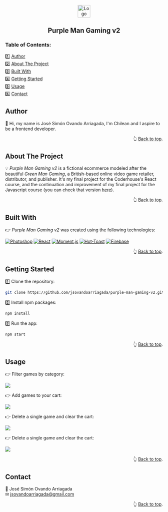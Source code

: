 <a name="readme-top"></a>

<!-- PROJECT LOGO -->
<div align="center">
  <a href="https://github.com/jsovandoarriagada/purple-man-gaming-v2">
    <img src="https://i.ibb.co/gWDVHGx/logo.png" alt="Logo" width="40" height="40">
  </a>
  <h2 align="center">Purple Man Gaming v2</h2>
</div>

<!-- TABLE OF CONTENTS -->
<h3>Table of Contents:</h3>

1️⃣ <a href="#author">Author</a>\
2️⃣ <a href="#about-the-project">About The Project</a>\
3️⃣ <a href="#built-with">Built With</a>\
4️⃣ <a href="#getting-started">Getting Started</a>\
5️⃣ <a href="#usage">Usage</a>\
6️⃣ <a href="#contact">Contact</a>

<!-- AUTHOR -->
## Author

👋 Hi, my name is José Simón Ovando Arriagada, I'm Chilean and I aspire to be a frontend developer.

<p align="right">👆 <a href="#readme-top">Back to top</a>.</p>

<!-- ABOUT THE PROJECT -->
## About The Project

💡 <em>Purple Man Gaming v2</em> is a fictional ecommerce modeled after the beautiful <em>Green Man Gaming</em>, a British-based online video game retailer, distributor, and publisher. It's my final project for the Coderhouse's React course, and the continuation and improvement of my final project for the Javascript course (you can check that version <a href="https://jsovandoarriagada.github.io/purple-man-gaming/">here</a>).

<p align="right">👆 <a href="#readme-top">Back to top</a>.</p>

<!-- BUILT WITH -->
## Built With

👉 <em>Purple Man Gaming v2</em> was created using the following technologies:

[![Photoshop][Photoshop]][Photoshop-url] [![React][React]][React-url] [![Moment.js][Moment.js]][Moment.js-url] [![Hot-Toast][HotToast]][HotToast-url] [![Firebase][Firebase]][Firebase-url]

<p align="right">👆 <a href="#readme-top">Back to top</a>.</p>

<!-- GETTING STARTED -->
## Getting Started

1️⃣ Clone the repository:
   ```sh
   git clone https://github.com/jsovandoarriagada/purple-man-gaming-v2.git
   ```
2️⃣ Install npm packages:
   ```sh
   npm install
   ```
3️⃣ Run the app:
   ```sh
   npm start
   ```

<p align="right">👆 <a href="#readme-top">Back to top</a>.</p>

<!-- USAGE -->
## Usage
<p>👉 Filter games by category:</p>
<p>
  <img src="https://i.ibb.co/TMrcgtJ/demo.gif" />
</p>
<p>👉 Add games to your cart:</p>
<p>
  <img src="https://i.ibb.co/TMrcgtJ/demo.gif" />
</p>
<p>👉 Delete a single game and clear the cart:</p>
<p>
  <img src="https://i.ibb.co/TMrcgtJ/demo.gif" />
</p>
<p>👉 Delete a single game and clear the cart:</p>
<p>
  <img src="https://i.ibb.co/TMrcgtJ/demo.gif" />
</p>

<p align="right">👆 <a href="#readme-top">Back to top</a>.</p>

<!-- CONTACT -->
## Contact

📛 José Simón Ovando Arriagada\
✉ jsovandoarriagada@gmail.com

<p align="right">👆 <a href="#readme-top">Back to top</a>.</p>

<!-- MARKDOWN LINKS & IMAGES -->
[React]: https://img.shields.io/badge/React-20232A?style=for-the-badge&logo=react&logoColor=white
[React-url]: https://reactjs.org/
[Firebase]: https://img.shields.io/badge/Firebase-039BE5?style=for-the-badge&logo=Firebase&logoColor=white
[Firebase-url]: https://firebase.google.com/
[Photoshop]: https://img.shields.io/badge/photoshop-001e36?style=for-the-badge&logo=adobe%20photoshop&logoColor=white
[Photoshop-url]: https://www.adobe.com/products/photoshop.html
[Moment.js]: https://img.shields.io/badge/Moment.js-gray?style=for-the-badge&logo=Clockify&logoColor=white
[Moment.js-url]: https://momentjs.com/
[HotToast]: https://img.shields.io/badge/Hot_Toast-red?style=for-the-badge&logo=Hetzner&logoColor=white
[HotToast-url]: https://react-hot-toast.com/



